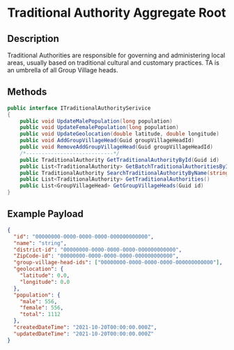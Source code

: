 # Traditional Authority Aggregate Root

## Description

Traditional Authorities are responsible for governing and administering local areas, usually based on traditional cultural and customary practices. TA is an umbrella of all Group Village heads.

## Methods

```csharp
public interface ITraditionalAuthoritySerivice
{
    public void UpdateMalePopulation(long population)
    public void UpdateFemalePopulation(long population)
    public void UpdateGeolocation(double latitude, double longitude)
    public void AddGroupVillageHead(Guid groupVillageHeadId)
    public void RemoveAddGroupVillageHead(Guid groupVillageHeadId)
    /*----------------------------*/
    public TraditionalAuthority GetTraditionalAuthorityById(Guid id)
    public List<TraditionalAuthority> GetBatchTraditionalAuthoritiesById(List<Guid> ids)
    public TraditionalAuthority SearchTraditionalAuthorityByName(string name)
    public List<TraditionalAuthority> GetTraditionalAuthorities()
    public List<GroupVillageHead> GetGroupVillageHeads(Guid id)
}
```

## Example Payload

```json
{
  "id": "00000000-0000-0000-0000-000000000000",
  "name": "string",
  "district-id": "00000000-0000-0000-0000-000000000000",
  "ZipCode-id": "00000000-0000-0000-0000-000000000000",
  "group-village-head-ids": ["00000000-0000-0000-0000-000000000000"],
  "geolocation": {
    "latitude": 0.0,
    "longitude": 0.0
  },
  "population": {
    "male": 556,
    "female": 556,
    "total": 1112
  },
  "createdDateTime": "2021-10-20T00:00:00.000Z",
  "updatedDateTime": "2021-10-20T00:00:00.000Z"
}
```
